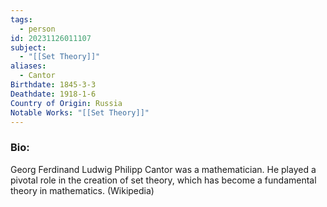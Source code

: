 ```yaml
---
tags:
  - person
id: 20231126011107
subject:
  - "[[Set Theory]]"
aliases:
  - Cantor
Birthdate: 1845-3-3
Deathdate: 1918-1-6
Country of Origin: Russia
Notable Works: "[[Set Theory]]"
---
```

### Bio:
Georg Ferdinand Ludwig Philipp Cantor was a mathematician. He played a pivotal role in the creation of set theory, which has become a fundamental theory in mathematics. (Wikipedia)